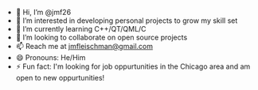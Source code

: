 - 👋 Hi, I’m @jmf26
- 👀 I’m interested in developing personal projects to grow my skill set
- 🌱 I’m currently learning C++/QT/QML/C
- 💞️ I’m looking to collaborate on open source projects
- 📫 Reach me at jmfleischman@gmail.com
- 😄 Pronouns: He/Him  
- ⚡ Fun fact: I'm looking for job oppurtunities in the Chicago area and am open to new oppurtunities! 

<!---
jmf26/jmf26 is a ✨ special ✨ repository because its `README.md` (this file) appears on your GitHub profile.
You can click the Preview link to take a look at your changes.
--->
